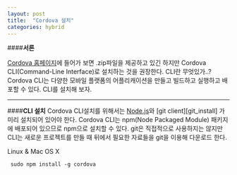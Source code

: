 ```yaml
---
layout: post
title:  "Cordova 설치"
categories: hybrid 
---
```

####**서론**


[Cordova 홈페이지][cordova]에 들어가 보면 .zip파일을 제공하고 있긴 하지만 Cordova CLI(Command-Line Interface)로 설치하는 것을 권장한다. CLI란 무엇있가..?
Cordova CLI는 다양한 모바일 플랫폼의 어플리캐이션을 만들고 빌드하고 실행하고 배포할 수 있다. 
CLI를 설치해 보자.

******

####**CLI 설치**
Cordova CLI설치를 위해서는 [Node.js](/nodejs/2014/11/17/nodejs-install.html/)와 [git client][git_install] 가 미리 설치되어 있어야 한다.
Cordova CLI는 npm(Node Packaged Module) 패키지에 배포되어 있으므로 npm으로 설치할 수 있다.
git은 직접적으로 사용하지는 않지만 CLI는 새로운 프로젝트를 만들 때 뒤에서 필요한 자료들을 git을 이용해 다운로드 한다.

Linux & Mac OS X
   
     sudo npm install -g cordova
    

[cordova]:            http://cordova.apache.org/ 
[android_download]:   http://developer.android.com/sdk/index.html
